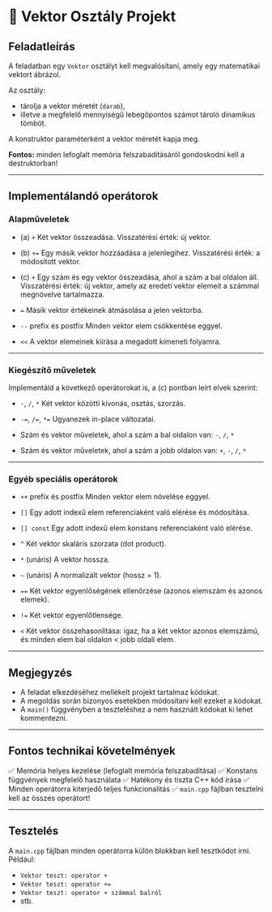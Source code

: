 
# 📘 Vektor Osztály Projekt

## Feladatleírás

A feladatban egy `Vektor` osztályt kell megvalósítani, amely egy matematikai vektort ábrázol.

Az osztály:

* tárolja a vektor méretét (`darab`),
* illetve a megfelelő mennyiségű lebegőpontos számot tároló dinamikus tömböt.

A konstruktor paraméterként a vektor méretét kapja meg.

**Fontos:** minden lefoglalt memória felszabadításáról gondoskodni kell a destruktorban!

---

## Implementálandó operátorok

### Alapműveletek

* (a) `+`
  Két vektor összeadása.
  Visszatérési érték: új vektor.

* (b) `+=`
  Egy másik vektor hozzáadása a jelenlegihez.
  Visszatérési érték: a módosított vektor.

* (c) `+`
  Egy szám és egy vektor összeadása, ahol a szám a bal oldalon áll.
  Visszatérési érték: új vektor, amely az eredeti vektor elemeit a számmal megnövelve tartalmazza.

* `=`
  Másik vektor értékeinek átmásolása a jelen vektorba.

* `--` prefix és postfix
  Minden vektor elem csökkentése eggyel.

* `<<`
  A vektor elemeinek kiírása a megadott kimeneti folyamra.

---

### Kiegészítő műveletek

Implementáld a következő operátorokat is, a (c) pontban leírt elvek szerint:

* `-`, `/`, `*`
  Két vektor közötti kivonás, osztás, szorzás.

* `-=`, `/=`, `*=`
  Ugyanezek in-place változatai.

* Szám és vektor műveletek, ahol a szám a bal oldalon van:
  `-`, `/`, `*`

* Szám és vektor műveletek, ahol a szám a jobb oldalon van:
  `+`, `-`, `/`, `*`

---

### Egyéb speciális operátorok

* `++` prefix és postfix
  Minden vektor elem növelése eggyel.

* `[]`
  Egy adott indexű elem referenciaként való elérése és módosítása.

* `[] const`
  Egy adott indexű elem konstans referenciaként való elérése.

* `^`
  Két vektor skaláris szorzata (dot product).

* `*` (unáris)
  A vektor hossza.

* `~` (unáris)
  A normalizált vektor (hossz = 1).

* `==`
  Két vektor egyenlőségének ellenőrzése (azonos elemszám és azonos elemek).

* `!=`
  Két vektor egyenlőtlensége.

* `<`
  Két vektor összehasonlítása:
  igaz, ha a két vektor azonos elemszámú, és minden elem bal oldalon < jobb oldali elem.

---

## Megjegyzés

* A feladat elkezdéséhez mellékelt projekt tartalmaz kódokat.
* A megoldás során bizonyos esetekben módosítani kell ezeket a kódokat.
* A `main()` függvényben a teszteléshez a nem használt kódokat ki lehet kommentezni.

---

## Fontos technikai követelmények

✅ Memória helyes kezelése (lefoglalt memória felszabadítása)
✅ Konstans függvények megfelelő használata
✅ Hatékony és tiszta C++ kód írása
✅ Minden operátorra kiterjedő teljes funkcionalitás
✅ `main.cpp` fájlban tesztelni kell az összes operátort!

---

## Tesztelés

A `main.cpp` fájlban minden operátorra külön blokkban kell tesztkódot írni.
Például:

* `Vektor teszt: operator +`
* `Vektor teszt: operator +=`
* `Vektor teszt: operator + számmal balról`
* stb.


